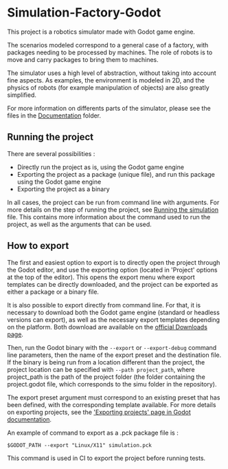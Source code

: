# Simulation-Factory-Godot

This project is a robotics simulator made with Godot game engine.

The scenarios modeled correspond to a general case of a factory, with packages needing to be processed by machines.  The role of robots is to move and carry packages to bring them to machines.

The simulator uses a high level of abstraction, without taking into account fine aspects. As examples, the environment is modeled in 2D, and the physics of robots (for example manipulation of objects) are also greatly simplified. 

For more information on differents parts of the simulator, please see the files in the [Documentation](Documentation) folder.




## Running the project

There are several possibilities :
- Directly run the project as is, using the Godot game engine
- Exporting the project as a package (unique file), and run this package using the Godot game engine
- Exporting the project as a binary

In all cases, the project can be run from command line  with arguments. For more details on the step of running the project, see [Running the simulation](Documentation/run_simulation.md) file. This contains more information about the command used to run the project, as well as the arguments that can be used.


## How to export

The first and easiest option to export is to directly open the project through the Godot editor, and use the exporting option (located in 'Project' options at the top of the editor). This opens the export menu where export templates can be directly downloaded, and the project can be exported as either a package or a binary file.


It is also possible to export directly from command line. For that, it is necessary to download both the Godot game engine (standard or headless versions can export), as well as the necessary export templates depending on the platform. Both download are available on the [official Downloads page](https://godotengine.org/download).

Then, run the Godot binary with the `--export` or `--export-debug` command line parameters, then the name of the export preset and the destination file. If the binary is being run from a location different than the project, the project location can be specified with `--path project_path`, where project_path is the path of the project folder (the folder containing the project.godot file, which corresponds to the simu folder in the repository).

The export preset argument must correspond to an existing preset that has been defined, with the corresponding template available. For more details on exporting projects, see the ['Exporting projects' page in Godot documentation](https://docs.godotengine.org/en/stable/getting_started/workflow/export/exporting_projects.html).

An example of command to export as a .pck package file is :

    $GODOT_PATH --export "Linux/X11" simulation.pck

This command is used in CI to export the project before running tests.

